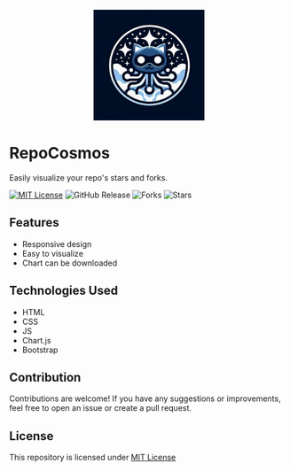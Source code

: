 <p align="center">
  <img src="logo.jpg" height="200" width="200">
</p>

# RepoCosmos
Easily visualize your repo's stars and forks.

[![MIT License](https://img.shields.io/badge/License-MIT-green.svg)](https://github.com/Harshit2012/RepoCosmos?tab=MIT-1-ov-file#readme)
![GitHub Release](https://img.shields.io/github/v/release/harshit2012/RepoCosmos)
![Forks](https://img.shields.io/github/forks/harshit2012/RepoCosmos)
![Stars](https://img.shields.io/github/stars/harshit2012/RepoCosmos)

## Features
- Responsive design
- Easy to visualize
- Chart can be downloaded

## Technologies Used
- HTML
- CSS
- JS
- Chart.js
- Bootstrap

## Contribution
Contributions are welcome! If you have any suggestions or improvements, feel free to open an issue or create a pull request.

## License
This repository is licensed under [MIT License](https://github.com/Harshit2012/RepoCosmos#MIT-1-ov-file)
